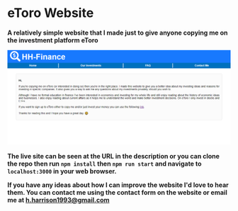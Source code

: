 <h1>eToro Website</h1>

**A relatively simple website that I made just to give anyone copying me on the investment platform eToro**

![Homepage Screenshot](./public/AppScreenshot.PNG)

**The live site can be seen at the URL in the description or you can clone the repo then run `npm install` then `npm run start` and navigate to `localhost:3000` in your web browser.**

**If you have any ideas about how I can improve the website I'd love to hear them. You can contact me using the contact form on the website or email me at h.harrison1993@gmail.com**
